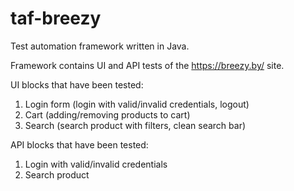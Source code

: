 # taf-breezy
Test automation framework written in Java.

Framework contains UI and API tests of the https://breezy.by/ site.

UI blocks that have been tested:
1. Login form (login with valid/invalid credentials, logout)
2. Cart (adding/removing products to cart)
3. Search (search product with filters, clean search bar)

API blocks that have been tested:
1. Login with valid/invalid credentials
2. Search product